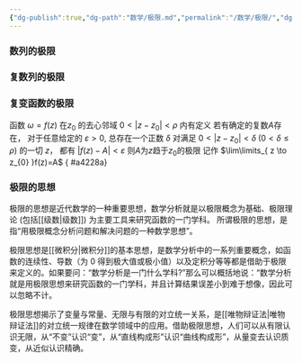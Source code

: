 ```yaml
---
{"dg-publish":true,"dg-path":"数学/极限.md","permalink":"/数学/极限/","dgPassFrontmatter":true,"noteIcon":"","created":"2024-05-21T15:20:28.374+08:00","updated":"2024-05-29T13:51:47.391+08:00"}
---
```


### 数列的极限

### 复数列的极限

### 复变函数的极限
函数 $\omega=f(z)$ 
在$z_{0}$ 的去心邻域 $0<|z-z_{0}|<\rho$ 内有定义
若有确定的复数$A$存在，
对于任意给定的 $\varepsilon>0$, 总存在一个正数 $\delta$
对满足 $0<|z-z_{0}|<\delta\;(0<\delta\leq \rho)$ 的一切 $z$，
都有 $|f(z)-A|<\varepsilon$
则$A$为$z$趋于$z_{0}$的极限
记作 $\lim\limits_{ z \to z_{0} }f(z)=A$
{ #a4228a}


### 极限的思想
极限的思想是近代数学的一种重要思想，数学分析就是以极限概念为基础、极限理论 (包括[[级数\|级数]]) 为主要工具来研究函数的一门学科。
所谓极限的思想，是指“用极限概念分析问题和解决问题的一种数学思想”。

极限思想是[[微积分\|微积分]]的基本思想，是数学分析中的一系列重要概念，如函数的连续性、导数（为 0 得到极大值或极小值）以及定积分等等都是借助于极限来定义的。如果要问：“数学分析是一门什么学科?”那么可以概括地说：“数学分析就是用极限思想来研究函数的一门学科，并且计算结果误差小到难于想像，因此可以忽略不计。

极限思想揭示了变量与常量、无限与有限的对立统一关系，是[[唯物辩证法\|唯物辩证法]]的对立统一规律在数学领域中的应用。借助极限思想，人们可以从有限认识无限，从“不变”认识“变”，从“直线构成形”认识“曲线构成形”，从量变去认识质变，从近似认识精确。
